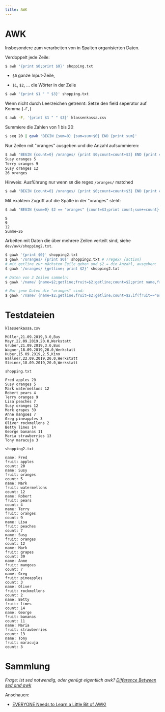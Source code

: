 ```yaml
---
title: AWK
---
```




# AWK

Insbesondere zum verarbeiten von in Spalten organisierten Daten.

Verdoppelt jede Zeile:

```bash
$ awk '{print $0;print $0}' shopping.txt
```

- `$0` ganze Input-Zeile, 

- `$1`, `$2`, ... die Wörter in der Zeile

```bash
$ awk '{print $1 " " $3}' shopping.txt
```

Wenn nicht durch Leerzeichen getrennt: Setze den field seperator auf Komma (`-F,`)

```bash
$ awk -F, '{print $1 " " $3}' klassenkassa.csv
```

Summiere die Zahlen von 1 bis 20:

```bash
$ seq 20 | gawk 'BEGIN {sum=0} {sum=sum+$0} END {print sum}'
```

Nur Zeilen mit "oranges" ausgeben und die Anzahl aufsummieren:

```bash
$ awk 'BEGIN {count=0} /oranges/ {print $0;count=count+$3} END {print count, "oranges"}'  shopping.txt 
Susy oranges 5
Terry oranges 9
Susy oranges 12
26 oranges
```

Hinweis: Ausführung nur wenn `$0` die regex `/oranges/` matched

```sh
$ awk 'BEGIN {count=0} /oranges/ {print $0;count=count+$3} END {print count, "oranges"}'  shopping.txt
```

Mit exaktem Zugriff auf die Spalte in der "oranges" steht:

```sh
$ awk 'BEGIN {sum=0} $2 == "oranges" {count=$3;print count;sum+=count} END {print "Summe=" sum}' shopping.txt
```

```
5
9
12
Summe=26
```

Arbeiten mit Daten die über mehrere Zeilen verteilt sind, siehe `dev/awk/shopping2.txt`.

```bash
$ gawk '{print $0}' shopping2.txt
$ gawk '/oranges/ {print $0}' shopping2.txt # /regex/ {action}
# mit getline zur nächsten Zeile gehen und $2 = die Anzahl, ausgeben:
$ gawk '/oranges/ {getline; print $2}' shopping2.txt

# Daten von 3 Zeilen sammeln:
$ gawk '/name/ {name=$2;getline;fruit=$2;getline;count=$2;print name,fruit,count}' shopping2.txt

# Nur jene Daten die "oranges" sind:
$ gawk '/name/ {name=$2;getline;fruit=$2;getline;count=$2;if(fruit=="oranges") print name,fruit,count}' shopping2.txt
```



# Testdateien

`klassenkassa.csv`

```
Müller,21.09.2019,3.0,Bus
Mayr,22.09.2019,20.0,Werkstatt
Gruber,21.09.2019,3.0,Bus
Wagner,18.09.2019,20.0,Werkstatt
Huber,15.09.2019,2.5,Kino
Wallner,22.09.2019,20.0,Werkstatt
Steiner,18.09.2019,20.0,Werkstatt
```

`shopping.txt`

```
Fred apples 20
Susy oranges 5
Mark watermellons 12
Robert pears 4
Terry oranges 9
Lisa peaches 7
Susy oranges 12
Mark grapes 39
Anne mangoes 7
Greg pineapples 3
Oliver rockmellons 2
Betty limes 14
George bananas 11
Maria strawberries 13
Tony maracuja 3
```



`shopping2.txt`

```
name: Fred
fruit: apples
count: 20
name: Susy
fruit: oranges
count: 5
name: Mark
fruit: watermellons
count: 12
name: Robert
fruit: pears
count: 4
name: Terry
fruit: oranges
count: 9
name: Lisa
fruit: peaches
count: 7
name: Susy
fruit: oranges
count: 12
name: Mark
fruit: grapes
count: 39
name: Anne
fruit: mangoes
count: 7
name: Greg
fruit: pineapples
count: 3
name: Oliver
fruit: rockmellons
count: 2
name: Betty
fruit: limes
count: 14
name: George
fruit: bananas
count: 11
name: Maria
fruit: strawberries
count: 13
name: Tony
fruit: maracuja
count: 3
```



# Sammlung

*Frage: ist sed notwendig, oder genügt eigentlich awk? [Difference Between sed and awk](https://pediaa.com/difference-between-sed-and-awk/)*

Anschauen:

- [EVERYONE Needs to Learn a Little Bit of AWK!](https://www.youtube.com/watch?v=jJ02kEETw70&feature=share)

